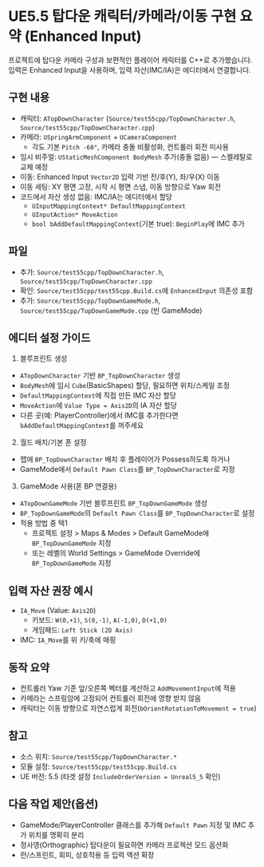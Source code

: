 # UE5.5 탑다운 캐릭터/카메라/이동 구현 요약 (Enhanced Input)

프로젝트에 탑다운 카메라 구성과 보편적인 플레이어 캐릭터를 C++로 추가했습니다. 입력은 Enhanced Input을 사용하며, 입력 자산(IMC/IA)은 에디터에서 연결합니다.

## 구현 내용
- 캐릭터: `ATopDownCharacter` (`Source/test55cpp/TopDownCharacter.h`, `Source/test55cpp/TopDownCharacter.cpp`)
- 카메라: `USpringArmComponent` + `UCameraComponent`
  - 각도 기본 `Pitch -60°`, 카메라 충돌 비활성화, 컨트롤러 회전 미사용
- 임시 비주얼: `UStaticMeshComponent BodyMesh` 추가(충돌 없음) — 스켈레탈로 교체 예정
- 이동: Enhanced Input `Vector2D` 입력 기반 전/후(Y), 좌/우(X) 이동
- 이동 세팅: XY 평면 고정, 시작 시 평면 스냅, 이동 방향으로 Yaw 회전
- 코드에서 자산 생성 없음: IMC/IA는 에디터에서 할당
  - `UInputMappingContext* DefaultMappingContext`
  - `UInputAction* MoveAction`
  - `bool bAddDefaultMappingContext`(기본 true): `BeginPlay`에 IMC 추가

## 파일
- 추가: `Source/test55cpp/TopDownCharacter.h`, `Source/test55cpp/TopDownCharacter.cpp`
- 확인: `Source/test55cpp/test55cpp.Build.cs`에 `EnhancedInput` 의존성 포함
 - 추가: `Source/test55cpp/TopDownGameMode.h`, `Source/test55cpp/TopDownGameMode.cpp` (빈 GameMode)

## 에디터 설정 가이드
1) 블루프린트 생성
- `ATopDownCharacter` 기반 `BP_TopDownCharacter` 생성
- `BodyMesh`에 임시 `Cube`(BasicShapes) 할당, 필요하면 위치/스케일 조정
- `DefaultMappingContext`에 직접 만든 IMC 자산 할당
- `MoveAction`에 `Value Type = Axis2D`의 IA 자산 할당
- 다른 곳(예: PlayerController)에서 IMC를 추가한다면 `bAddDefaultMappingContext`를 꺼주세요

2) 월드 배치/기본 폰 설정
- 맵에 `BP_TopDownCharacter` 배치 후 플레이어가 Possess하도록 하거나
- GameMode에서 `Default Pawn Class`를 `BP_TopDownCharacter`로 지정

3) GameMode 사용(폰 BP 연결용)
- `ATopDownGameMode` 기반 블루프린트 `BP_TopDownGameMode` 생성
- `BP_TopDownGameMode`의 `Default Pawn Class`를 `BP_TopDownCharacter`로 설정
- 적용 방법 중 택1
  - 프로젝트 설정 > Maps & Modes > Default GameMode에 `BP_TopDownGameMode` 지정
  - 또는 레벨의 World Settings > GameMode Override에 `BP_TopDownGameMode` 지정

## 입력 자산 권장 예시
- `IA_Move` (Value: `Axis2D`)
  - 키보드: `W(0,+1)`, `S(0,-1)`, `A(-1,0)`, `D(+1,0)`
  - 게임패드: `Left Stick (2D Axis)`
- IMC: `IA_Move`를 위 키/축에 매핑

## 동작 요약
- 컨트롤러 Yaw 기준 앞/오른쪽 벡터를 계산하고 `AddMovementInput`에 적용
- 카메라는 스프링암에 고정되어 컨트롤러 회전에 영향 받지 않음
- 캐릭터는 이동 방향으로 자연스럽게 회전(`bOrientRotationToMovement = true`)

## 참고
- 소스 위치: `Source/test55cpp/TopDownCharacter.*`
- 모듈 설정: `Source/test55cpp/test55cpp.Build.cs`
- UE 버전: 5.5 (타겟 설정 `IncludeOrderVersion = Unreal5_5` 확인)

## 다음 작업 제안(옵션)
- GameMode/PlayerController 클래스를 추가해 `Default Pawn` 지정 및 IMC 추가 위치를 명확히 분리
- 정사영(Orthographic) 탑다운이 필요하면 카메라 프로젝션 모드 옵션화
- 런/스프린트, 회피, 상호작용 등 입력 액션 확장
